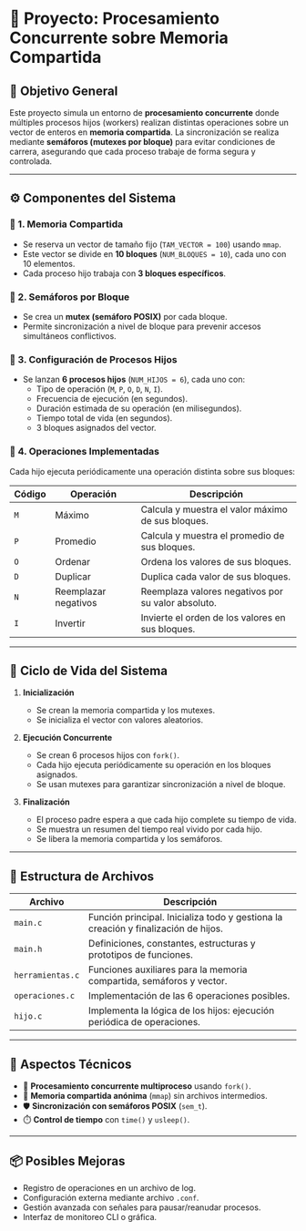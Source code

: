 # 🧠 Proyecto: Procesamiento Concurrente sobre Memoria Compartida

## 🎯 Objetivo General

Este proyecto simula un entorno de **procesamiento concurrente** donde múltiples procesos hijos (workers) realizan distintas operaciones sobre un vector de enteros en **memoria compartida**. La sincronización se realiza mediante **semáforos (mutexes por bloque)** para evitar condiciones de carrera, asegurando que cada proceso trabaje de forma segura y controlada.

---

## ⚙️ Componentes del Sistema

### 🔹 1. Memoria Compartida

- Se reserva un vector de tamaño fijo (`TAM_VECTOR = 100`) usando `mmap`.
- Este vector se divide en **10 bloques** (`NUM_BLOQUES = 10`), cada uno con 10 elementos.
- Cada proceso hijo trabaja con **3 bloques específicos**.

### 🔹 2. Semáforos por Bloque

- Se crea un **mutex (semáforo POSIX)** por cada bloque.
- Permite sincronización a nivel de bloque para prevenir accesos simultáneos conflictivos.

### 🔹 3. Configuración de Procesos Hijos

- Se lanzan **6 procesos hijos** (`NUM_HIJOS = 6`), cada uno con:
  - Tipo de operación (`M`, `P`, `O`, `D`, `N`, `I`).
  - Frecuencia de ejecución (en segundos).
  - Duración estimada de su operación (en milisegundos).
  - Tiempo total de vida (en segundos).
  - 3 bloques asignados del vector.

### 🔹 4. Operaciones Implementadas

Cada hijo ejecuta periódicamente una operación distinta sobre sus bloques:

| Código | Operación             | Descripción                                              |
|--------|------------------------|----------------------------------------------------------|
| `M`    | Máximo                 | Calcula y muestra el valor máximo de sus bloques.        |
| `P`    | Promedio               | Calcula y muestra el promedio de sus bloques.            |
| `O`    | Ordenar                | Ordena los valores de sus bloques.                       |
| `D`    | Duplicar               | Duplica cada valor de sus bloques.                       |
| `N`    | Reemplazar negativos   | Reemplaza valores negativos por su valor absoluto.       |
| `I`    | Invertir               | Invierte el orden de los valores en sus bloques.         |

---

## 🔁 Ciclo de Vida del Sistema

1. **Inicialización**
   - Se crean la memoria compartida y los mutexes.
   - Se inicializa el vector con valores aleatorios.

2. **Ejecución Concurrente**
   - Se crean 6 procesos hijos con `fork()`.
   - Cada hijo ejecuta periódicamente su operación en los bloques asignados.
   - Se usan mutexes para garantizar sincronización a nivel de bloque.

3. **Finalización**
   - El proceso padre espera a que cada hijo complete su tiempo de vida.
   - Se muestra un resumen del tiempo real vivido por cada hijo.
   - Se libera la memoria compartida y los semáforos.

---

## 🧩 Estructura de Archivos

| Archivo         | Descripción                                                                 |
|-----------------|------------------------------------------------------------------------------|
| `main.c`        | Función principal. Inicializa todo y gestiona la creación y finalización de hijos. |
| `main.h`        | Definiciones, constantes, estructuras y prototipos de funciones.             |
| `herramientas.c`| Funciones auxiliares para la memoria compartida, semáforos y vector.         |
| `operaciones.c` | Implementación de las 6 operaciones posibles.                                |
| `hijo.c`        | Implementa la lógica de los hijos: ejecución periódica de operaciones.       |

---

## 🧪 Aspectos Técnicos

- 🧵 **Procesamiento concurrente multiproceso** usando `fork()`.
- 🧠 **Memoria compartida anónima** (`mmap`) sin archivos intermedios.
- 🛡️ **Sincronización con semáforos POSIX** (`sem_t`).
- ⏱️ **Control de tiempo** con `time()` y `usleep()`.

---

## 📦 Posibles Mejoras

- Registro de operaciones en un archivo de log.
- Configuración externa mediante archivo `.conf`.
- Gestión avanzada con señales para pausar/reanudar procesos.
- Interfaz de monitoreo CLI o gráfica.
